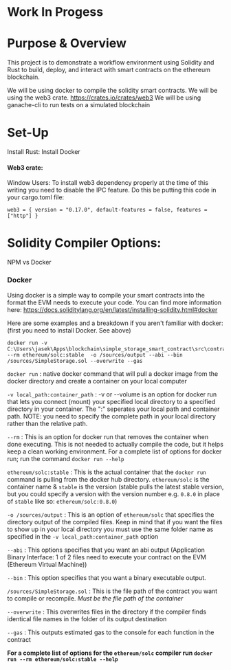 # **Work In Progess** 

# Purpose & Overview 
This project is to demonstrate a workflow environment using Solidity and Rust to build, deploy, and interact with smart contracts on the ethereum blockchain. 

We will be using docker to compile the solidity smart contracts. 
We will be using the web3 crate. https://crates.io/crates/web3
We will be using ganache-cli to run tests on a simulated blockchain

# Set-Up
Install Rust: 
Install Docker
#### Web3 crate: 
Window Users: 
To install web3 dependency properly at the time of this writing you need to disable the IPC feature. Do this be putting this code in your cargo.toml file: 
```
web3 = { version = "0.17.0", default-features = false, features = ["http"] }
```

# Solidity Compiler Options: 
NPM vs Docker
### Docker
Using docker is a simple way to compile your smart contracts into the format the EVM needs to execute your code. You can find more information here: https://docs.soliditylang.org/en/latest/installing-solidity.html#docker

Here are some examples and a breakdown if you aren't familiar with docker: (first you need to install Docker. See above)
```
docker run -v C:\Users\jasek\Apps\blockchain\simple_storage_smart_contract\src\contracts:/sources --rm ethereum/solc:stable  -o /sources/output --abi --bin /sources/SimpleStorage.sol --overwrite --gas
```
```docker run``` : native docker command that will pull a docker image from the docker directory and create a container on your local computer

```-v local_path:container_path``` : -v or --volume is an option for docker run that lets you connect (mount) your specified local directory to a specified directory in your container. The ":" seperates your local path and container path. NOTE: you need to specify the complete path in your local directory rather than the relative path. 

```--rm``` : This is an option for docker run that removes the container when done executing. This is not needed to actually compile the code, but it helps keep a clean working environment. For a complete list of options for docker run; run the command ```docker run --help```

```ethereum/solc:stable``` : This is the actual container that the ```docker run``` command is pulling from the docker hub directory. ```ethereum/solc``` is the container name & ```stable``` is the version (stable pulls the latest stable version, but you could specify a version with the version number e.g. ```0.8.0``` in place of ```stable``` like so: ```ethereum/solc:0.8.0```)

```-o /sources/output``` : This is an option of ```ethereum/solc``` that specifies the directory output of the compiled files. Keep in mind that if you want the files to show up in your local directory you must use the same folder name as specified in the ```-v local_path:container_path``` option 

```--abi``` : This options specifies that you want an abi output (Application Binary Interface: 1 of 2 files need to execute your contract on the EVM (Ethereum Virtual Machine))

```--bin``` : This option specifies that you want a binary executable output. 

```/sources/SimpleStorage.sol``` : This is the file path of the contract you want to compile or recompile. *Must be the file path of the container*

```--overwrite``` : This overwrites files in the directory if the compiler finds identical file names in the folder of its output destination

```--gas``` : This outputs estimated gas to the console for each function in the contract

**For a complete list of options for the ```ethereum/solc``` compiler run ```docker run --rm ethereum/solc:stable --help```**


